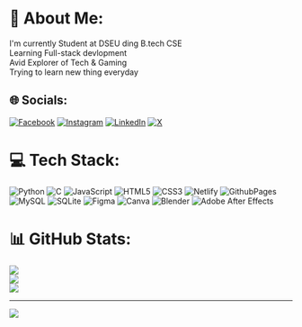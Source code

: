 # 💫 About Me:
I'm currently Student at DSEU ding B.tech CSE<br>Learning Full-stack devlopment <br>Avid Explorer of Tech & Gaming<br>Trying to learn new thing everyday


## 🌐 Socials:
[![Facebook](https://img.shields.io/badge/Facebook-%231877F2.svg?logo=Facebook&logoColor=white)](https://facebook.com/deepak_kumar__5) [![Instagram](https://img.shields.io/badge/Instagram-%23E4405F.svg?logo=Instagram&logoColor=white)](https://instagram.com/deepak_kumar__5) [![LinkedIn](https://img.shields.io/badge/LinkedIn-%230077B5.svg?logo=linkedin&logoColor=white)](https://linkedin.com/in/deepak-kumar-h0407) [![X](https://img.shields.io/badge/X-black.svg?logo=X&logoColor=white)](https://x.com/deepak_kumar__5) 

# 💻 Tech Stack:
![Python](https://img.shields.io/badge/python-3670A0?style=for-the-badge&logo=python&logoColor=ffdd54) ![C](https://img.shields.io/badge/c-%2300599C.svg?style=for-the-badge&logo=c&logoColor=white) ![JavaScript](https://img.shields.io/badge/javascript-%23323330.svg?style=for-the-badge&logo=javascript&logoColor=%23F7DF1E) ![HTML5](https://img.shields.io/badge/html5-%23E34F26.svg?style=for-the-badge&logo=html5&logoColor=white) ![CSS3](https://img.shields.io/badge/css3-%231572B6.svg?style=for-the-badge&logo=css3&logoColor=white) ![Netlify](https://img.shields.io/badge/netlify-%23000000.svg?style=for-the-badge&logo=netlify&logoColor=#00C7B7) ![GithubPages](https://img.shields.io/badge/github%20pages-121013?style=for-the-badge&logo=github&logoColor=white) ![MySQL](https://img.shields.io/badge/mysql-4479A1.svg?style=for-the-badge&logo=mysql&logoColor=white) ![SQLite](https://img.shields.io/badge/sqlite-%2307405e.svg?style=for-the-badge&logo=sqlite&logoColor=white) ![Figma](https://img.shields.io/badge/figma-%23F24E1E.svg?style=for-the-badge&logo=figma&logoColor=white) ![Canva](https://img.shields.io/badge/Canva-%2300C4CC.svg?style=for-the-badge&logo=Canva&logoColor=white) ![Blender](https://img.shields.io/badge/blender-%23F5792A.svg?style=for-the-badge&logo=blender&logoColor=white) ![Adobe After Effects](https://img.shields.io/badge/Adobe%20After%20Effects-9999FF.svg?style=for-the-badge&logo=Adobe%20After%20Effects&logoColor=white)
# 📊 GitHub Stats:
![](https://github-readme-stats.vercel.app/api?username=DEEPAK-KUMAR-5&theme=dark&hide_border=false&include_all_commits=false&count_private=false)<br/>
![](https://github-readme-streak-stats.herokuapp.com/?user=DEEPAK-KUMAR-5&theme=dark&hide_border=false)<br/>
![](https://github-readme-stats.vercel.app/api/top-langs/?username=DEEPAK-KUMAR-5&theme=dark&hide_border=false&include_all_commits=false&count_private=false&layout=compact)

---
[![](https://visitcount.itsvg.in/api?id=DEEPAK-KUMAR-5&icon=8&color=9)](https://visitcount.itsvg.in)

<!-- Proudly created with GPRM ( https://gprm.itsvg.in ) -->
